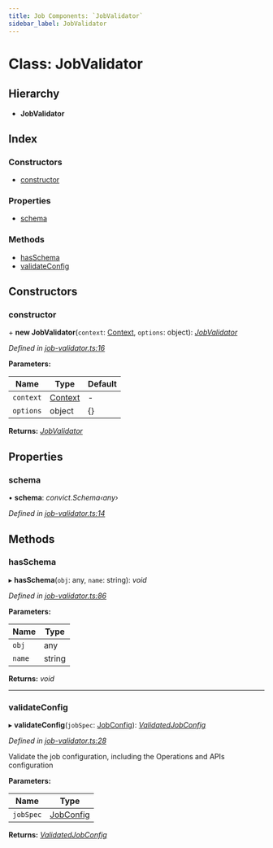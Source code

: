 ```yaml
---
title: Job Components: `JobValidator`
sidebar_label: JobValidator
---
```


# Class: JobValidator

## Hierarchy

* **JobValidator**

## Index

### Constructors

* [constructor](jobvalidator.md#constructor)

### Properties

* [schema](jobvalidator.md#schema)

### Methods

* [hasSchema](jobvalidator.md#hasschema)
* [validateConfig](jobvalidator.md#validateconfig)

## Constructors

###  constructor

\+ **new JobValidator**(`context`: [Context](../interfaces/context.md), `options`: object): *[JobValidator](jobvalidator.md)*

*Defined in [job-validator.ts:16](https://github.com/terascope/teraslice/blob/d2d877b60/packages/job-components/src/job-validator.ts#L16)*

**Parameters:**

Name | Type | Default |
------ | ------ | ------ |
`context` | [Context](../interfaces/context.md) | - |
`options` | object |  {} |

**Returns:** *[JobValidator](jobvalidator.md)*

## Properties

###  schema

• **schema**: *convict.Schema‹any›*

*Defined in [job-validator.ts:14](https://github.com/terascope/teraslice/blob/d2d877b60/packages/job-components/src/job-validator.ts#L14)*

## Methods

###  hasSchema

▸ **hasSchema**(`obj`: any, `name`: string): *void*

*Defined in [job-validator.ts:86](https://github.com/terascope/teraslice/blob/d2d877b60/packages/job-components/src/job-validator.ts#L86)*

**Parameters:**

Name | Type |
------ | ------ |
`obj` | any |
`name` | string |

**Returns:** *void*

___

###  validateConfig

▸ **validateConfig**(`jobSpec`: [JobConfig](../overview.md#jobconfig)): *[ValidatedJobConfig](../interfaces/validatedjobconfig.md)*

*Defined in [job-validator.ts:28](https://github.com/terascope/teraslice/blob/d2d877b60/packages/job-components/src/job-validator.ts#L28)*

Validate the job configuration, including the Operations and APIs configuration

**Parameters:**

Name | Type |
------ | ------ |
`jobSpec` | [JobConfig](../overview.md#jobconfig) |

**Returns:** *[ValidatedJobConfig](../interfaces/validatedjobconfig.md)*
